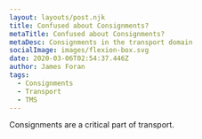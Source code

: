 ```yaml
---
layout: layouts/post.njk
title: Confused about Consignments?
metaTitle: Confused about Consignments?
metaDesc: Consignments in the transport domain
socialImage: images/flexion-box.svg
date: 2020-03-06T02:54:37.446Z
author: James Foran
tags:
  - Consignments
  - Transport
  - TMS
---
```

Consignments are a critical part of transport. 